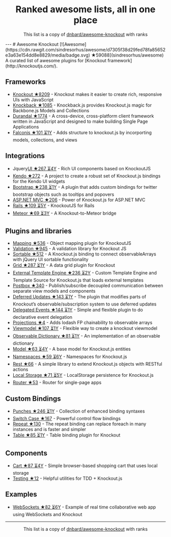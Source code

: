 <h1 align="center">
Ranked awesome lists, all in one place
</h1>
<p align="center">
	This list is a copy of <a href="dnbard/awesome-knockout">dnbard/awesome-knockout</a> with ranks
</p>
---
# Awesome Knockout [![Awesome](https://cdn.rawgit.com/sindresorhus/awesome/d7305f38d29fed78fa85652e3a63e154dd8e8829/media/badge.svg) ★59088](sindresorhus/awesome)
A curated list of awesome plugins for [Knockout framework](http://knockoutjs.com/).

## Frameworks
- [Knockout ★8209](knockout/knockout) - Knockout makes it easier to create rich, responsive UIs with JavaScript
- [Knockback ★1085](kmalakoff/knockback) - Knockback.js provides Knockout.js magic for Backbone.js Models and Collections
- [Durandal ★1774](BlueSpire/Durandal) - A cross-device, cross-platform client framework written in JavaScript and designed to make building Single Page Applications
- [Falconjs ★101 ⏳1Y](stoodder/falconjs) - Adds structure to knockout.js by incorporting models, collections, and views

## Integrations
- Jquery[UI ★267 ⏳4Y](madcapnmckay/Knockout-UI) - Rich UI components based on KnockoutJS
- [Kendo ★272](kendo-labs/knockout-kendo) - A project to create a robust set of Knockout.js bindings for the Kendo UI widgets
- [Bootstrap ★238 ⏳1Y](billpull/knockout-bootstrap) - A plugin that adds custom bindings for twitter bootstrap objects such as tooltips and popovers
- [ASP.NET MVC ★206](AndreyAkinshin/knockout-mvc) - Power of Knockout.js for ASP.NET MVC
- [Rails ★109 ⏳5Y](dnagir/knockout-rails) - KnockoutJS for Rails
- [Meteor ★69 ⏳3Y](steveluscher/knockout.meteor) - A Knockout-to-Meteor bridge

## Plugins and libraries
- [Mapping ★536](SteveSanderson/knockout.mapping) - Object mapping plugin for KnockoutJS
- [Validation ★945](Knockout-Contrib/Knockout-Validation) - A validation library for Knockout JS
- [Sortable ★512](rniemeyer/knockout-sortable) - A Knockout.js binding to connect observableArrays with jQuery UI sortable functionality
- [Grid ★287 ⏳1Y](Knockout-Contrib/KoGrid) - A data grid plugin for Knockout
- [External Template Engine ★236 ⏳2Y](ifandelse/Knockout.js-External-Template-Engine) - Custom Template Engine and Template Source for Knockout.js that loads external templates
- [Postbox ★340](rniemeyer/knockout-postbox) - Publish/subscribe decoupled communication between separate view models and components
- [Deferred Updates ★143 ⏳1Y](mbest/knockout-deferred-updates) - The plugin that modifies parts of Knockout’s observable/subscription system to use deferred updates
- [Delegated Events ★144 ⏳1Y](rniemeyer/knockout-delegatedEvents) - Simple and flexible plugin to do declarative event delegation
- [Projections ★4](profiscience/ko-projections) - Adds lodash FP chainability to observable arrays
- [Viewmodel ★107 ⏳1Y](coderenaissance/knockout.viewmodel) - Flexible way to create a knockout viewmodel
- [Observable Dictionary ★81 ⏳1Y](jamesfoster/knockout.observableDictionary) - An implementation of an observable dictionary
- [Model ★63 ⏳4Y](thelinuxlich/knockout.model) - A base model for Knockout.js entities
- [Namespaces ★59 ⏳6Y](hunterloftis/knockout.namespaces) - Namespaces for Knockout.js
- [Rest ★66](frapontillo/knockout-rest) - A simple library to extend Knockout.js objects with RESTful actions
- [Local Storage ★71 ⏳5Y](jimrhoskins/knockout.localStorage) - LocalStorage persistence for Knockout.js
- [Router ★53](profiscience/ko-component-router) - Router for single-page apps

## Custom Bindings
- [Punches ★246 ⏳1Y](mbest/knockout.punches) - Collection of enhanced binding syntaxes
- [Switch Case ★167](mbest/knockout-switch-case) - Powerful control flow bindings
- [Repeat ★130](mbest/knockout-repeat) - The repeat binding can replace foreach in many instances and is faster and simpler
- [Table ★85 ⏳1Y](mbest/knockout-table) - Table binding plugin for Knockout

## Components
- [Cart ★87 ⏳4Y](robconery/knockout-cart) - Simple browser-based shopping cart that uses local storage
- [Testing ★12](profiscience/ko-component-tester) - Helpful utilities for TDD + Knockout.js

## Examples
- [WebSockets ★82 ⏳6Y](carlhoerberg/knockout-websocket-example) - Example of real time collaborative web app using WebSockets and Knockout
---
<p align="center">
	This list is a copy of <a href="dnbard/awesome-knockout">dnbard/awesome-knockout</a> with ranks
</p>
<script>
  (function(i,s,o,g,r,a,m){i['GoogleAnalyticsObject']=r;i[r]=i[r]||function(){
  (i[r].q=i[r].q||[]).push(arguments)},i[r].l=1*new Date();a=s.createElement(o),
  m=s.getElementsByTagName(o)[0];a.async=1;a.src=g;m.parentNode.insertBefore(a,m)
  })(window,document,'script','https://www.google-analytics.com/analytics.js','ga');

  ga('create', 'UA-100705027-1', 'auto');
  ga('send', 'pageview');

</script>
